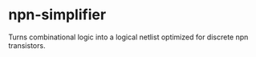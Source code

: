 # npn-simplifier
Turns combinational logic into a logical netlist optimized for discrete npn transistors.
